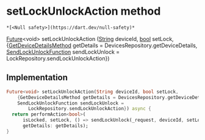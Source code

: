 


# setLockUnlockAction method




    *[<Null safety>](https://dart.dev/null-safety)*




[Future](https://api.flutter.dev/flutter/dart-async/Future-class.html)&lt;void> setLockUnlockAction
([String](https://api.flutter.dev/flutter/dart-core/String-class.html) deviceId, [bool](https://api.flutter.dev/flutter/dart-core/bool-class.html) setLock, {[GetDeviceDetailsMethod](../../providers_device_provider/GetDeviceDetailsMethod.md) getDetails = DevicesRepository.getDeviceDetails, [SendLockUnlockFunction](../../providers_lock_provider/SendLockUnlockFunction.md) sendLockUnlock = LockRepository.sendLockUnlockAction})








## Implementation

```dart
Future<void> setLockUnlockAction(String deviceId, bool setLock,
    {GetDeviceDetailsMethod getDetails = DevicesRepository.getDeviceDetails,
    SendLockUnlockFunction sendLockUnlock =
        LockRepository.sendLockUnlockAction}) async {
  return performAction<bool>(
      isLocked, setLock, () => sendLockUnlock(_request, deviceId, setLock),
      getDetails: getDetails);
}
```








